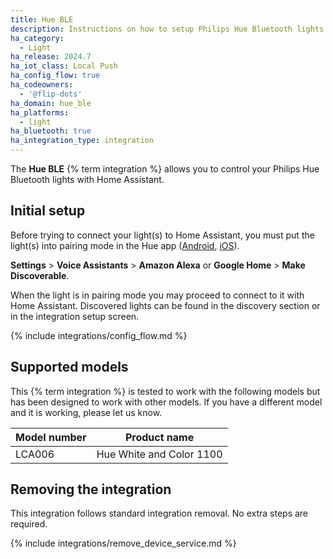 ```yaml
---
title: Hue BLE
description: Instructions on how to setup Philips Hue Bluetooth lights within Home Assistant.
ha_category:
  - Light
ha_release: 2024.7
ha_iot_class: Local Push
ha_config_flow: true
ha_codeowners:
  - '@flip-dots'
ha_domain: hue_ble
ha_platforms:
  - light
ha_bluetooth: true
ha_integration_type: integration
---
```


The **Hue BLE** {% term integration %} allows you to control your Philips Hue Bluetooth lights with Home Assistant.

## Initial setup

<div class='note'>

Before trying to connect your light(s) to Home Assistant, you must put the light(s) into pairing mode in the Hue app ([Android](https://play.google.com/store/apps/details?id=com.philips.lighting.hue2), [iOS](https://apps.apple.com/us/app/philips-hue/id1055281310)).

**Settings** > **Voice Assistants** > **Amazon Alexa** or **Google Home** > **Make Discoverable**.

When the light is in pairing mode you may proceed to connect to it with Home Assistant. Discovered lights can be found in the discovery section or in the integration setup screen.

</div>

{% include integrations/config_flow.md %}

## Supported models

<div class='note warning'>
This {% term integration %} is tested to work with the following models but has been designed to work with other models. If you have a different model and it is working, please let us know.
</div>

| Model number | Product name                                     |
|--------------|--------------------------------------------------|
| LCA006       | Hue White and Color 1100                         |

## Removing the integration

This integration follows standard integration removal. No extra steps are required.

{% include integrations/remove_device_service.md %}
